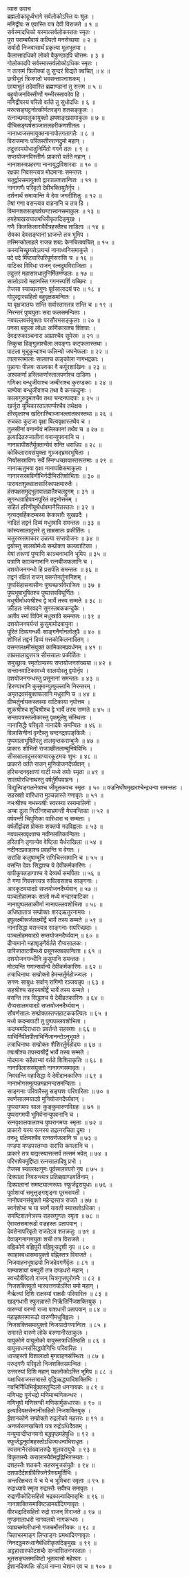 व्यास उवाच  
ब्रह्मलोकादूर्ध्वभागे सर्वलोकोऽस्ति यः श्रुतः ।  
मणिद्वीपः स एवास्ति यत्र देवी विराजते ॥ १ ॥  
सर्वस्मादधिको यस्मात्सर्वलोकस्ततः स्मृतः ।  
पुरा पराम्बयैवायं कल्पितो मनसेच्छया ॥ २ ॥  
सर्वादौ निजवासार्थं प्रकृत्या मूलभूतया ।  
कैलासादधिको लोको वैकुण्ठादपि चोत्तमः ॥ ३ ॥  
गोलोकादपि सर्वस्मात्सर्वलोकोऽधिकः स्मृतः ।  
न तत्समं त्रिलोक्यां तु सुन्दरं विद्यते क्वचित् ॥ ४ ॥  
छत्रीभूतं त्रिजगतो भवसन्तापनाशकम् ।  
छायाभूतं तदेवास्ति ब्रह्माण्डानां तु सत्तम ॥ ५ ॥  
बहुयोजनविस्तीर्णो गम्भीरस्तावदेव हि ।  
मणिद्वीपस्य परितो वर्तते तु सुधोदधिः ॥ ६ ॥  
मरुत्सङ्‌घट्टनोत्कीर्णतरङ्‌ग शतसङ्‌कुलः ।  
रत्नाच्छवालुकायुक्तो झषशङ्‌खसमाकुलः ॥ ७ ॥  
वीचिसङ्‌घर्षसञ्जातलहरीकणशीतलः ।  
नानाध्वजसमायुक्तनानापोतगतागतैः ॥ ८ ॥  
विराजमानः परितस्तीररत्नद्रुमो महान् ।  
तदुत्तरमयोधातुनिर्मितो गगने ततः ॥ ९ ॥  
सप्तयोजनविस्तीर्णः प्राकारो वर्तते महान् ।  
नानाशस्त्रप्रहरणा नानायुद्धविशारदाः ॥ १० ॥  
रक्षका निवसन्त्यत्र मोदमानाः समन्ततः ।  
चतुर्द्वारसमायुक्तो द्वारपालशतान्वितः ॥ ११ ॥  
नानागणैः परिवृतो देवीभक्तियुतैर्नृप ।  
दर्शनार्थं समायान्ति ये देवा जगदीशितुः ॥ १२ ॥  
तेषां गणा वसन्त्यत्र वाहनानि च तत्र हि ।  
विमानशतसङ्‌घर्षघण्टास्वनसमाकुलः ॥ १३ ॥  
हयहेषाखराघातबधिरीकृतदिङ्‌मुखः ।  
गणैः किलकिलारावैर्वेत्रहस्तैश्च ताडिताः ॥ १४ ॥  
सेवका देवसङ्‌घानां भ्राजन्ते तत्र भूमिप ।  
तस्मिन्कोलाहले राजन्न शब्दः केनचित्क्वचित् ॥ १५ ॥  
कस्यचिच्छ्रूयतेऽत्यन्तं नानाध्वनिसमाकुले ।  
पदे पदे मिष्टवारिपरिपूर्णसरांसि च ॥ १६ ॥  
वाटिका विविधा राजन् रत्नद्रुमविराजिताः ।  
तदुत्तरं महासारधातुनिर्मितमण्डलः ॥ १७ ॥  
सालोऽपरो महानस्ति गगनस्पर्शि यच्छिरः ।  
तेजसा स्याच्छतगुणः पूर्वसालादयं परः ॥ १८ ॥  
गोपुरद्वारसहितो बहुवृक्षसमन्वितः ।  
या वृक्षजातयः सन्ति सर्वास्तास्तत्र सन्ति च ॥ १९ ॥  
निरन्तरं पुष्पयुताः सदा फलसमन्विताः ।  
नवपल्लवसंयुक्ताः परसौरभसङ्‌कुलाः ॥ २० ॥  
पनसा बकुला लोध्राः कर्णिकाराश्च शिंशपाः ।  
देवदारुकाञ्चनारा आम्राश्चैव सुमेरवः ॥ २१ ॥  
लिकुचा हिङ्‌गुलाश्चैला लवङ्‌गाः कट्फलास्तथा ।  
पाटला मुचुकुन्दाश्च फलिन्यो जघनेफलाः ॥ २२ ॥  
तालास्तमालाः सालाश्च कङ्‌कोला नागभद्रकाः ।  
पुन्नागाः पीलवः साल्वका वै कर्पूरशाखिनः ॥ २३ ॥  
अश्वकर्णा हस्तिकर्णास्तालपर्णाश्च दाडिमाः ।  
गणिका बन्धुजीवाश्च जम्बीराश्च कुरण्डकाः ॥ २४ ॥  
चाम्पेया बन्धुजीवाश्च तथा वै कनकद्रुमाः ।  
कालागुरुद्रुमाश्चैव तथा चन्दनपादपाः ॥ २५ ॥  
खर्जूरा यूथिकास्तालपर्ण्यश्चैव तथेक्षवः ।  
क्षीरवृक्षाश्च खदिराश्चिञ्जाभल्लातकास्तथा ॥ २६ ॥  
रुचकाः कुटजा वृक्षा बिल्ववृक्षास्तथैव च ।  
तुलसीनां वनान्येवं मल्लिकानां तथैव च ॥ २७ ॥  
इत्यादितरुजातीनां वनान्युपवनानि च ।  
नानावापीशतैर्युक्तान्येवं सन्ति धराधिप ॥ २८ ॥  
कोकिलारावसंयुक्ता गुञ्जद्‌भ्रमरभूषिताः ।  
निर्यासस्राविणः सर्वे स्निग्धच्छायास्तरूत्तमाः ॥ २९ ॥  
नानाऋतुभवा वृक्षा नानापक्षिसमाकुलाः ।  
नानारसस्राविणीभिर्नदीभिरतिशोभिताः ॥ ३० ॥  
पारावतशुकव्रातसारिकापक्षमारुतैः ।  
हंसपक्षसमुद्‌भूतावातव्रातैश्चलद्द्रुमम् ॥ ३१ ॥  
सुगन्धग्राहिपवनपूरितं तद्वनोत्तमम् ।  
सहितं हरिणीयूथैर्धावमानैरितस्ततः ॥ ३२ ॥  
नृत्यद्‌बर्हिकदम्बस्य केकारावैः सुखप्रदैः ।  
नादितं तद्वनं दिव्यं मधुस्रावि समन्ततः ॥ ३३ ॥  
कांस्यसालादुत्तरे तु ताम्रसालः प्रकीर्तितः ।  
चतुरस्रसमाकार उन्नत्या सप्तयोजनः ॥ ३४ ॥  
द्वयोस्तु सालयोर्मध्ये सम्प्रोक्ता कल्पवाटिका ।  
येषां तरूणां पुष्पाणि काञ्चनाभानि भूमिप ॥ ३५ ॥  
पत्राणि काञ्चनाभानि रत्नबीजफलानि च ।  
दशयोजनगन्धो हि प्रसर्पति समन्ततः ॥ ३६ ॥  
तद्वनं रक्षितं राजन् वसन्तेनर्तुनानिशम् ।  
पुष्पसिंहासनासीनः पुष्पच्छत्रविराजितः ॥ ३७ ॥  
पुष्पभूषाभूषितश्च पुष्पासवविघूर्णितः ।  
मधुश्रीर्माधवश्रीश्च द्वे भार्ये तस्य सम्मते ॥ ३८ ॥  
क्रीडतः स्मेरवदने सुमस्तबककन्दुकैः ।  
अतीव रम्यं विपिनं मधुस्रावि समन्ततः ॥ ३९ ॥  
दशयोजनपर्यन्तं कुसुमामोदवायुना ।  
पूरितं दिव्यगन्धर्वैः साङ्‌गनैर्गानलोलुपैः ॥ ४० ॥  
शोभितं तद्वनं दिव्यं मत्तकोकिलनादितम् ।  
वसन्तलक्ष्मीसंयुक्तं कामिकामप्रवर्धनम् ॥ ४१ ॥  
ताम्रसालादुत्तरत्र सीससालः प्रकीर्तितः ।  
समुच्छ्रायः स्मृतोऽप्यस्य सप्तयोजनसंख्यया ॥ ४२ ॥  
सन्तानवाटिकामध्ये सालयोस्तु द्वयोर्नृप ।  
दशयोजनगन्धस्तु प्रसूनानां समन्ततः ॥ ४३ ॥  
हिरण्याभानि कुसुमान्युत्फुल्लानि निरन्तरम् ।  
अमृतद्रवसंयुक्तफलानि मधुराणि च ॥ ४४ ॥  
ग्रीष्मर्तुर्नायकस्तस्या वाटिकाया नृपोत्तम ।  
शुक्रश्रीश्च शुचिश्रीश्च द्वे भार्ये तस्य सम्मते ॥ ४५ ॥  
सन्तापत्रस्तलोकास्तु वृक्षमूलेषु संस्थिताः ।  
नानासिद्धैः परिवृतो नानादेवैः समन्वितः ॥ ४६ ॥  
विलासिनीनां वृन्दैस्तु चन्दनद्रवपङ्‌किलैः ।  
पुष्पमालाभूषितैस्तु तालवृन्तकराम्बुजैः ॥ ४७ ॥  
प्राकारः शोभितो राजञ्छीतलाम्बुनिषेविभिः ।  
सीससालादुत्तरत्राप्यारकूटमयः शुभः ॥ ४८ ॥  
प्राकारो वर्तते राजन् मुनियोजनदैर्घ्यवान् ।  
हरिचन्दनवृक्षाणां वाटी मध्ये तयोः स्मृता ॥ ४९ ॥  
सालयोरधिनाथस्तु वर्षर्तुर्मेघवाहनः ।  
विद्युत्पिङ्‌गलनेत्रश्च जीमूतकवचः स्मृतः ॥ ५० ॥
वज्रनिर्घोषमुखरश्चेन्द्रधन्वा समन्ततः ।  
सहस्रशो वारिधारा मुञ्चन्नास्ते गणावृतः ॥ ५१ ॥  
नभःश्रीश्च नभस्यश्रीः स्वरस्या रस्यमालिनी ।  
अम्बा दुला निरत्निश्चाभ्रमन्ती मेघयन्तिका ॥ ५२ ॥  
वर्षयन्ती चिपुणिका वारिधारा च सम्मताः ।  
वर्षर्तोर्द्वादश प्रोक्ताः शक्तयो मदविह्वलाः ॥ ५३ ॥  
नवपल्लववृक्षाश्च नवीनलतिकान्विताः ।  
हरितानि तृणान्येव वेष्टिता यैर्धराखिला ॥ ५४ ॥  
नदीनदप्रवाहाश्च प्रवहन्ति च वेगतः ।  
सरांसि कलुषाम्बूनि रागिचित्तसमानि च ॥ ५५ ॥  
वसन्ति देवाः सिद्धाश्च ये देवीकर्मकारिणः ।  
वापीकूपतडागाश्च ये देव्यर्थं समर्पिताः ॥ ५६ ॥  
ते गणा निवसन्त्यत्र सविलासाश्च साङ्‌गनाः ।  
आरकूटमयादग्रे सप्तयोजनदैर्घ्यवान् ॥ ५७ ॥  
पञ्चलोहात्मकः सालो मध्ये मन्दारवाटिका ।  
नानापुष्पलताकीर्णा नानापल्लवशोभिता ॥ ५८ ॥  
अधिष्ठातात्र सम्प्रोक्तः शरद्‌ऋतुरनामयः ।  
इषुलक्ष्मीरूर्जलक्ष्मीर्द्वे भार्ये तस्य सम्मते ॥ ५९ ॥  
नानासिद्धा वसन्त्यत्र साङ्‌गनाः सपरिच्छदाः ।  
पञ्चलोहमयादग्रे सप्तयोजनदैर्घ्यवान् ॥ ६० ॥  
दीप्यमानो महाशृङ्‌गैर्वर्तते रौप्यसालकः ।  
पारिजाताटवीमध्ये प्रसूनस्तबकान्विता ॥ ६१ ॥  
दशयोजनगन्धीनि कुसुमानि समन्ततः ।  
मोदयन्ति गणान्सर्वान्ये देवीकर्मकारिणः ॥ ६२ ॥  
तत्राधिनाथः सम्प्रोक्तो हेमन्तर्तुर्महोज्ज्वलः ।  
सगणः सायुधः सर्वान् रागिणो रञ्जयन्नृप ॥ ६३ ॥  
सहश्रीश्च सहस्यश्रीर्द्वे भार्ये तस्य सम्मते ।  
वसन्ति तत्र सिद्धाश्च ये देवीव्रतकारिणः ॥ ६४ ॥  
रौप्यसालमयादग्रे सप्तयोजनदैर्घ्यवान् ।  
सौवर्णसालः सम्प्रोक्तस्तप्तहाटककल्पितः ॥ ६५ ॥  
मध्ये कदम्बवाटी तु पुष्पपल्लवशोभिता ।  
कदम्बमदिराधाराः प्रवर्तन्ते सहस्रशः ॥ ६६ ॥  
याभिर्निपीतपीताभिर्निजानन्दोऽनुभूयते ।  
तत्राधिनाथः सम्प्रोक्तः शैशिरर्तुर्महोदयः ॥ ६७ ॥  
तपःश्रीश्च तपस्यश्रीर्द्वे भार्ये तस्य सम्मते ।  
मोदमानः सहैताभ्यां वर्तते शिशिराकृतिः ॥ ६८ ॥  
नानाविलाससंयुक्तो नानागणसमावृतः ।  
निवसन्ति महासिद्धा ये देवीदानकारिणः ॥ ६९ ॥  
नानाभोगसमुत्पन्नमहानन्दसमन्विताः ।  
साङ्‌गनाः परिवारैस्तु सङ्‌घशः परिवारिताः ॥ ७० ॥  
स्वर्णसालमयादग्रे मुनियोजनदैर्घ्यवान् ।  
पुष्परागमयः सालः कुङ्‌कुमारुणविग्रहः ॥ ७१ ॥  
पुष्परागमयी भूमिर्वनान्युपवनानि च ।  
रत्नवृक्षालवालाश्च पुष्परागमयाः स्मृताः ॥ ७२ ॥  
प्राकारो यस्य रत्नस्य तद्रत्नरचिता द्रुमाः ।  
वनभूः पक्षिणश्चैव रत्नवर्णजलानि च ॥ ७३ ॥  
मण्डपा मण्डपस्तम्भाः सरांसि कमलानि च ।  
प्राकारे तत्र यद्यत्स्यात्तत्सर्वं तत्समं भवेत् ॥ ७४ ॥  
परिभाषेयमुद्दिष्टा रत्नसालादिषु प्रभो ।  
तेजसा स्याल्लक्षगुणः पूर्वसालात्परो नृप ॥ ७५ ॥  
दिक्पाला निवसन्त्यत्र प्रतिब्रह्माण्डवर्तिनाम् ।  
दिक्पालानां समष्ट्यात्मरूपाः स्फूर्जद्वरायुधाः ॥ ७६ ॥  
पूर्वाशायां समुत्तुङ्‌गशृङ्‌गा पूरमरावती ।  
नानोपवनसंयुक्तो महेन्द्रस्तत्र राजते ॥ ७७ ॥  
स्वर्गशोभा च या स्वर्गे यावती स्यात्ततोऽधिका ।  
समष्टिशतनेत्रस्य सहस्रगुणतः स्मृता ॥ ७८ ॥  
ऐरावतसमारूढो वज्रहस्तः प्रतापवान् ।  
देवसेनापरिवृतो राजतेऽत्र शतक्रतुः ॥ ७९ ॥  
देवाङ्‌गनागणयुता शची तत्र विराजते ।  
वह्निकोणे वह्निपुरी वह्निपूःसदृशी नृप ॥ ८० ॥  
स्वाहास्वधासमायुक्तो वह्निस्तत्र विराजते ।  
निजवाहनभूषाढ्यो निजदेवगणैर्वृतः ॥ ८१ ॥  
याम्याशायां यमपुरी तत्र दण्डधरो महान् ।  
स्वभटैर्वेष्टितो राजन् चित्रगुप्तपुरोगमैः ॥ ८२ ॥  
निजशक्तियुतो भास्वत्तनयोऽस्ति यमो महान् ।  
नैर्ऋत्यां दिशि राक्षस्यां राक्षसैः परिवारितः ॥ ८३ ॥  
खड्गधारी स्फुरन्नास्ते निर्ऋतिर्निजशक्तियुक् ।  
वारुण्यां वरुणो राजा पाशधारी प्रतापवान् ॥ ८४ ॥  
महाझषसमारूढो वारुणीमधुविह्वलः ।  
निजशक्तिसमायुक्तो निजयादोगणान्वितः ॥ ८५ ॥  
समास्ते वारुणे लोके वरुणानीरताकुलः ।  
वायुकोणे वायुलोको वायुस्तत्राधितिष्ठति ॥ ८६ ॥  
वायुसाधनसंसिद्धयोगिभिः परिवारितः ।  
ध्वजहस्तो विशालाक्षो मृगवाहनसंस्थितः ॥ ८७ ॥  
मरुद्‌गणैः परिवृतो निजशक्तिसमन्वितः ।  
उत्तरस्यां दिशि महान् यक्षलोकोऽस्ति भूमिप ॥ ८८ ॥  
यक्षाधिराजस्तत्रास्ते वृद्धिऋद्ध्यादिशक्तिभिः ।  
नवभिर्निधिभिर्युक्तस्तुन्दिलो धननायकः ॥ ८९ ॥  
मणिभद्रः पूर्णभद्रो मणिमान्मणिकन्धरः ।  
मणिभूषो मणिस्रग्वी मणिकार्मुकधारकः ॥ ९० ॥  
इत्यादियक्षसेनानीसहितो निजशक्तियुक् ।  
ईशानकोणे सम्प्रोक्तो रुद्रलोको महत्तरः ॥ ९१ ॥  
अनर्घ्यरत्नखचितो यत्र रुद्रोऽधिदैवतम् ।  
मन्युमान्दीप्तनयनो बद्धपृष्ठमहेषुधिः ॥ ९२ ॥  
स्फूर्जद्धनुर्वामहस्तोऽधिज्यधन्वभिराधृतः ।  
स्वसमानैरसंख्यातरुद्रैः शूलवरायुधैः ॥ ९३ ॥  
विकृतास्यैः करालास्यैर्वमद्वह्निभिरास्यतः ।  
दशहस्तैः शतकरैः सहस्रभुजसंयुतैः ॥ ९४ ॥  
दशपादैर्दशग्रीवैस्त्रिनेत्रैरुग्रमूर्तिभिः ।  
अन्तरिक्षचरा ये च ये च भूमिचरा स्मृताः ॥ ९५ ॥  
रुद्राध्याये स्मृता रुद्रास्तैः सर्वैश्च समावृतः ।  
रुद्राणीकोटिसहितो भद्रकाल्यादिमातृभिः ॥ ९६ ॥  
नानाशक्तिसमाविष्टडामर्यादिगणावृतः ।  
वीरभद्रादिसहितो रुद्रो राजन् विराजते ॥ ९७ ॥  
मुण्डमालाधरो नागवलयो नागकन्धरः ।  
व्याघ्रचर्मपरीधानो गजचर्मोत्तरीयकः ॥ ९८ ॥  
चिताभस्माङ्‌ग लिप्ताङ्‌गः प्रमथादिगणावृतः ।  
निनदड्डमरुध्वानैर्बधिरीकृतदिङ्‌मुखः ॥ ९९ ॥  
अट्टहासास्फोटशब्दैः सन्त्रासितनभस्तलः ।  
भूतसङ्‌घसमाविष्टो भूतावासो महेश्वरः ।  
ईशानदिक्पतिः सोऽयं नाम्ना चेशान एव च ॥ १०० ॥
